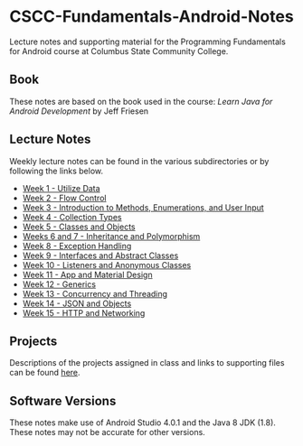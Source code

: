 # CSCC-Fundamentals-Android-Notes

Lecture notes and supporting material for the Programming Fundamentals for
Android course at Columbus State Community College.

## Book

These notes are based on the book used in the course:
*Learn Java for Android Development* by Jeff Friesen

## Lecture Notes

Weekly lecture notes can be found in the various subdirectories or by
following the links below.

- [Week 1 - Utilize Data](week_01/readme.md)
- [Week 2 - Flow Control](week_02/readme.md)
- [Week 3 - Introduction to Methods, Enumerations, and User Input](week_03/readme.md)
- [Week 4 - Collection Types](week_04/readme.md)
- [Week 5 - Classes and Objects](week_05/readme.md)
- [Weeks 6 and 7  - Inheritance and Polymorphism](week_06_07/readme.md)
- [Week 8 - Exception Handling](week_08/readme.md)
- [Week 9 - Interfaces and Abstract Classes](week_09/readme.md)
- [Week 10 - Listeners and Anonymous Classes](week_10/readme.md)
- [Week 11 - App and Material Design]()
- [Week 12 - Generics](week_12/readme.md)
- [Week 13 - Concurrency and Threading](week_13/readme.md)
- [Week 14 - JSON and Objects](week_14/readme.md)
- [Week 15 - HTTP and Networking](week_15/readme.md)

## Projects

Descriptions of the projects assigned in class and links to supporting files
can be found [here](projects/readme.md).

## Software Versions

These notes make use of Android Studio 4.0.1 and the Java 8 JDK (1.8). These notes may
not be accurate for other versions.
